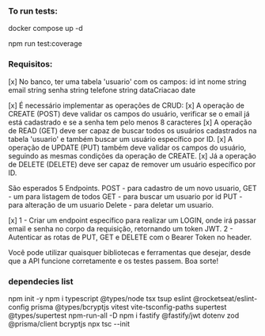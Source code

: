 ### To run tests:

docker compose up -d

npm run test:coverage

### Requisitos:

[x] No banco, ter uma tabela 'usuario' com os campos:
id int
nome string
email string
senha string
telefone string
dataCriacao date

[x] É necessário implementar as operações de CRUD:
[x] A operação de CREATE (POST) deve validar os campos do usuário, verificar se o email já está cadastrado e se a senha tem pelo menos 8 caracteres
[x] A operação de READ (GET) deve ser capaz de buscar todos os usuários cadastrados na tabela 'usuario' e também buscar um usuário específico por ID.
[x] A operação de UPDATE (PUT) também deve validar os campos do usuário, seguindo as mesmas condições da operação de CREATE.
[x] Já a operação de DELETE (DELETE) deve ser capaz de remover um usuário específico por ID.

São esperados 5 Endpoints.
POST - para cadastro de um novo usuario,
GET - um para listagem de todos
GET - para buscar um usuario por id
PUT - para alteração de um usuario
Delete - para deletar um usuario.

[x]
1 - Criar um endpoint específico para realizar um LOGIN, onde irá passar email e senha no corpo da requisição, retornando um token JWT.
2 - Autenticar as rotas de PUT, GET e DELETE com o Bearer Token no header.

Você pode utilizar quaisquer bibliotecas e ferramentas que desejar, desde que a API funcione corretamente e os testes passem. Boa sorte!

### dependecies list

npm init -y
npm i typescript @types/node tsx tsup eslint @rocketseat/eslint-config prisma @types/bcryptjs vitest vite-tsconfig-paths supertest @types/supertest npm-run-all -D
npm i fastify @fastify/jwt dotenv zod @prisma/client bcryptjs
npx tsc --init
